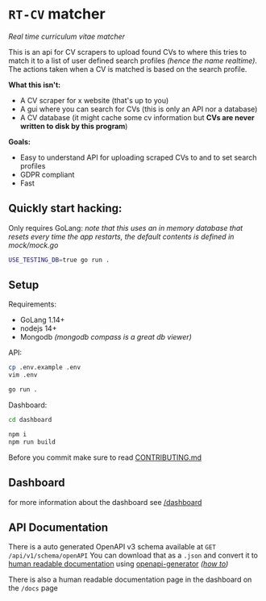 # `RT-CV` matcher

_Real time curriculum vitae matcher_

This is an api for CV scrapers to upload found CVs to where this tries to match it to a list of user defined search profiles _(hence the name realtime)_. The actions taken when a CV is matched is based on the search profile.

**What this isn't:**

- A CV scraper for x website (that's up to you)
- A gui where you can search for CVs (this is only an API nor a database)
- A CV database (it might cache some cv information but **CVs are never written to disk by this program**)

**Goals:**

- Easy to understand API for uploading scraped CVs to and to set search profiles
- GDPR compliant
- Fast

## Quickly start hacking:

Only requires GoLang:
_note that this uses an in memory database that resets every time the app restarts, the default contents is defined in mock/mock.go_

```bash
USE_TESTING_DB=true go run .
```

## Setup

Requirements:

- GoLang 1.14+
- nodejs 14+
- Mongodb _(mongodb compass is a great db viewer)_

API:

```bash
cp .env.example .env
vim .env

go run .
```

Dashboard:

```bash
cd dashboard

npm i
npm run build
```

Before you commit make sure to read [CONTRIBUTING.md](/CONTRIBUTING.md)

## Dashboard

for more information about the dashboard see [/dashboard](/dashboard)

## API Documentation

There is a auto generated OpenAPI v3 schema available at `GET /api/v1/schema/openAPI`
You can download that as a `.json` and convert it to [human readable documentation](https://openapi-generator.tech/docs/generators#documentation-generators) using [openapi-generator](https://openapi-generator.tech) _([how to](https://stackoverflow.com/questions/59727169/how-to-generate-api-documentation-using-openapi-generator))_

There is also a human readable documentation page in the dashboard on the `/docs` page
